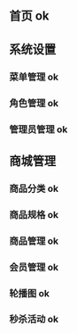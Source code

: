 ## 首页  ok
## 系统设置

###     菜单管理 ok

###     角色管理 ok

###     管理员管理 ok

## 商城管理

###     商品分类  ok

###     商品规格  ok

###     商品管理  ok

###     会员管理  ok

###     轮播图  ok

###     秒杀活动  ok

​              

